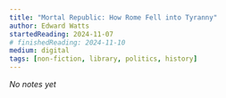 ```yaml
---
title: "Mortal Republic: How Rome Fell into Tyranny"
author: Edward Watts
startedReading: 2024-11-07
# finishedReading: 2024-11-10
medium: digital
tags: [non-fiction, library, politics, history]
---
```


_No notes yet_
